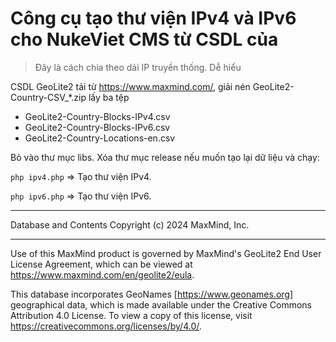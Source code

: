# Công cụ tạo thư viện IPv4 và IPv6 cho NukeViet CMS từ CSDL của 

> Đây là cách chia theo dải IP truyền thống. Dễ hiểu

CSDL GeoLite2 tải từ https://www.maxmind.com/, giải nén GeoLite2-Country-CSV_*.zip lấy ba tệp

- GeoLite2-Country-Blocks-IPv4.csv
- GeoLite2-Country-Blocks-IPv6.csv
- GeoLite2-Country-Locations-en.csv

Bỏ vào thư mục libs. Xóa thư mục release nếu muốn tạo lại dữ liệu và chạy:

`php ipv4.php` => Tạo thư viện IPv4.

`php ipv6.php` => Tạo thư viện IPv6.

----------------------------------------------
Database and Contents Copyright (c) 2024 MaxMind, Inc.


----------------------------------------------

Use of this MaxMind product is governed by MaxMind's GeoLite2 End User License Agreement, which can be viewed at https://www.maxmind.com/en/geolite2/eula.

This database incorporates GeoNames [https://www.geonames.org] geographical data, which is made available under the Creative Commons Attribution 4.0 License. To view a copy of this license, visit https://creativecommons.org/licenses/by/4.0/.
